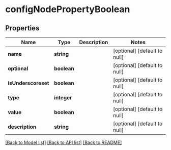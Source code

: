 # configNodePropertyBoolean

## Properties
Name | Type | Description | Notes
------------ | ------------- | ------------- | -------------
**name** | **string** |  | [optional] [default to null]
**optional** | **boolean** |  | [optional] [default to null]
**isUnderscoreset** | **boolean** |  | [optional] [default to null]
**type** | **integer** |  | [optional] [default to null]
**value** | **boolean** |  | [optional] [default to null]
**description** | **string** |  | [optional] [default to null]

[[Back to Model list]](../README.md#documentation-for-models) [[Back to API list]](../README.md#documentation-for-api-endpoints) [[Back to README]](../README.md)


